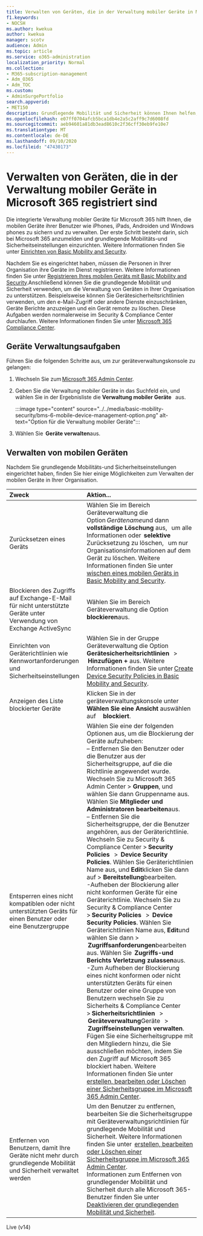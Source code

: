 ```yaml
---
title: Verwalten von Geräten, die in der Verwaltung mobiler Geräte in Microsoft 365 registriert sind
f1.keywords:
- NOCSH
ms.author: kwekua
author: kwekua
manager: scotv
audience: Admin
ms.topic: article
ms.service: o365-administration
localization_priority: Normal
ms.collection:
- M365-subscription-management
- Adm_O365
- Adm_TOC
ms.custom:
- AdminSurgePortfolio
search.appverid:
- MET150
description: Grundlegende Mobilität und Sicherheit können Ihnen helfen, Mobile Geräte zu sichern und zu verwalten.
ms.openlocfilehash: e07ff0704afcb5bca1db4e2a5c2aff9c7d6008fd
ms.sourcegitcommit: aeb94601a81db3ead8610c2f36cff30eb9fe10e7
ms.translationtype: MT
ms.contentlocale: de-DE
ms.lasthandoff: 09/10/2020
ms.locfileid: "47430173"
---
```

# <a name="manage-devices-enrolled-in-mobile-device-management-in-microsoft-365"></a>Verwalten von Geräten, die in der Verwaltung mobiler Geräte in Microsoft 365 registriert sind

Die integrierte Verwaltung mobiler Geräte für Microsoft 365 hilft Ihnen, die mobilen Geräte ihrer Benutzer wie iPhones, iPads, Androiden und Windows phones zu sichern und zu verwalten. Der erste Schritt besteht darin, sich bei Microsoft 365 anzumelden und grundlegende Mobilitäts-und Sicherheitseinstellungen einzurichten. Weitere Informationen finden Sie unter [Einrichten von Basic Mobility and Security](set-up.md).

Nachdem Sie es eingerichtet haben, müssen die Personen in Ihrer Organisation ihre Geräte im Dienst registrieren. Weitere Informationen finden Sie unter [Registrieren Ihres mobilen Geräts mit Basic Mobility and Security](enroll-your-mobile-device.md).Anschließend können Sie die grundlegende Mobilität und Sicherheit verwenden, um die Verwaltung von Geräten in Ihrer Organisation zu unterstützen. Beispielsweise können Sie Gerätesicherheitsrichtlinien verwenden, um den e-Mail-Zugriff oder andere Dienste einzuschränken, Geräte Berichte anzuzeigen und ein Gerät remote zu löschen. Diese Aufgaben werden normalerweise im Security & Compliance Center durchlaufen. Weitere Informationen finden Sie unter [Microsoft 365 Compliance Center](https://support.microsoft.com/office/7e696a40-b86b-4a20-afcc-559218b7b1b8).

## <a name="device-management-tasks"></a>Geräte Verwaltungsaufgaben

Führen Sie die folgenden Schritte aus, um zur geräteverwaltungskonsole zu gelangen:

1. Wechseln Sie zum [Microsoft 365 Admin Center](https://support.microsoft.com/office/758befc4-0888-4009-9f14-0d147402fd23).
    
2. Geben Sie die Verwaltung mobiler Geräte in das Suchfeld ein, und wählen Sie in der Ergebnisliste die **Verwaltung mobiler Geräte**   aus.

    :::image type="content" source="../../media/basic-mobility-security/bms-6-mobile-device-management-option.png" alt-text="Option für die Verwaltung mobiler Geräte":::

3. Wählen Sie  **Geräte verwalten**aus.

## <a name="manage-mobile-devices"></a>Verwalten von mobilen Geräten
    
Nachdem Sie grundlegende Mobilitäts-und Sicherheitseinstellungen eingerichtet haben, finden Sie hier einige Möglichkeiten zum Verwalten der mobilen Geräte in Ihrer Organisation.

|**Zweck**|**Aktion...**|
|:----------------|:------------------------------------------------------------------------------|
|Zurücksetzen eines Geräts |Wählen Sie im Bereich Geräteverwaltung die Option *Gerätename*und dann  **vollständige Löschung** aus,   um alle Informationen oder  **selektive** Zurücksetzung zu löschen,   um nur Organisationsinformationen auf dem Gerät zu löschen. Weitere Informationen finden Sie unter [wischen eines mobilen Geräts in Basic Mobility and Security](wipe-mobile-device.md).|
|Blockieren des Zugriffs auf Exchange-E-Mail für nicht unterstützte Geräte unter Verwendung von Exchange ActiveSync |Wählen Sie im Bereich Geräteverwaltung die Option  **blockieren**aus. |
|Einrichten von Geräterichtlinien wie Kennwortanforderungen und Sicherheitseinstellungen |Wählen Sie in der Gruppe Geräteverwaltung die Option **Gerätesicherheitsrichtlinien**   >  **Hinzufügen +** aus. Weitere Informationen finden Sie unter [Create Device Security Policies in Basic Mobility and Security](create-device-security-policies.md).|
|Anzeigen des Liste blockierter Geräte  |Klicken Sie in der geräteverwaltungskonsole unter  **Wählen Sie eine Ansicht** auswählen auf     **blockiert**. |
|Entsperren eines nicht kompatiblen oder nicht unterstützten Geräts für einen Benutzer oder eine Benutzergruppe  |Wählen Sie eine der folgenden Optionen aus, um die Blockierung der Geräte aufzuheben:<br/>– Entfernen Sie den Benutzer oder die Benutzer aus der Sicherheitsgruppe, auf die die Richtlinie angewendet wurde. Wechseln Sie zu Microsoft 365 Admin Center > **Gruppen**, und wählen Sie dann Gruppenname aus. Wählen Sie **Mitglieder und Administratoren bearbeiten**aus.<br/>– Entfernen Sie die Sicherheitsgruppe, der die Benutzer angehören, aus der Geräterichtlinie. Wechseln Sie zu Security & Compliance Center > **Security Policies**   >  **Device Security Policies**. Wählen Sie Geräterichtlinien Name aus, und **Edit**klicken Sie dann auf  >  **Bereitstellung**bearbeiten.<br/>-Aufheben der Blockierung aller nicht konformen Geräte für eine Geräterichtlinie. Wechseln Sie zu Security & Compliance Center > **Security Policies**   >  **Device Security Policies**. Wählen Sie Geräterichtlinien Name aus, **Edit**und wählen Sie dann  >  **Zugriffsanforderungen**bearbeiten aus. Wählen Sie  **Zugriffs-und Berichts Verletzung zulassen**aus.<br/>-Zum Aufheben der Blockierung eines nicht konformen oder nicht unterstützten Geräts für einen Benutzer oder eine Gruppe von Benutzern wechseln Sie zu Sicherheits & Compliance Center > **Sicherheitsrichtlinien**   >  **Geräteverwaltung**Geräte   >  **Zugriffseinstellungen verwalten**. Fügen Sie eine Sicherheitsgruppe mit den Mitgliedern hinzu, die Sie ausschließen möchten, indem Sie den Zugriff auf Microsoft 365 blockiert haben. Weitere Informationen finden Sie unter [erstellen, bearbeiten oder Löschen einer Sicherheitsgruppe im Microsoft 365 Admin Center](https://support.microsoft.com/office/55c96b32-e086-4c9e-948b-a018b44510cb).|
|Entfernen von Benutzern, damit Ihre Geräte nicht mehr durch grundlegende Mobilität und Sicherheit verwaltet werden |Um den Benutzer zu entfernen, bearbeiten Sie die Sicherheitsgruppe mit Geräteverwaltungsrichtlinien für grundlegende Mobilität und Sicherheit. Weitere Informationen finden Sie unter  [erstellen, bearbeiten oder Löschen einer Sicherheitsgruppe im Microsoft 365 Admin Center](https://support.microsoft.com/office/55c96b32-e086-4c9e-948b-a018b44510cb).<br/>Informationen zum Entfernen von grundlegender Mobilität und Sicherheit durch alle Microsoft 365-Benutzer finden Sie unter [Deaktivieren der grundlegenden Mobilität und Sicherheit](turn-off.md).|

Live (v14)